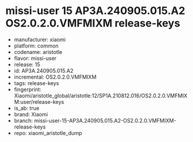 # missi-user 15 AP3A.240905.015.A2 OS2.0.2.0.VMFMIXM release-keys
- manufacturer: xiaomi
- platform: common
- codename: aristotle
- flavor: missi-user
- release: 15
- id: AP3A.240905.015.A2
- incremental: OS2.0.2.0.VMFMIXM
- tags: release-keys
- fingerprint: Xiaomi/aristotle_global/aristotle:12/SP1A.210812.016/OS2.0.2.0.VMFMIXM:user/release-keys
- is_ab: true
- brand: Xiaomi
- branch: missi-user-15-AP3A.240905.015.A2-OS2.0.2.0.VMFMIXM-release-keys
- repo: xiaomi_aristotle_dump
